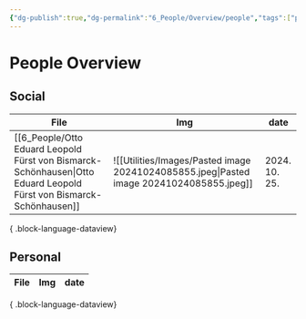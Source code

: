 ```yaml
---
{"dg-publish":true,"dg-permalink":"6_People/Overview/people","tags":["people","overview"],"permalink":"/6_People/Overview/people/","dgPassFrontmatter":true,"noteIcon":"1"}
---
```


# People Overview
## Social
| File                                                                                                                   | Img                                                                                      | date          |
| ---------------------------------------------------------------------------------------------------------------------- | ---------------------------------------------------------------------------------------- | ------------- |
| [[6_People/Otto Eduard Leopold Fürst von Bismarck-Schönhausen\|Otto Eduard Leopold Fürst von Bismarck-Schönhausen]] | ![[Utilities/Images/Pasted image 20241024085855.jpeg\|Pasted image 20241024085855.jpeg]] | 2024. 10. 25. |

{ .block-language-dataview}
## Personal
| File | Img | date |
| ---- | --- | ---- |

{ .block-language-dataview}


